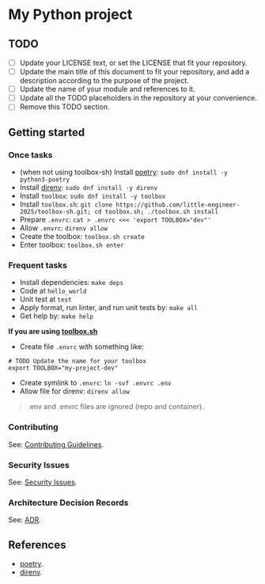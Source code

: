 # My Python project

## TODO

- [ ] Update your LICENSE text, or set the LICENSE that fit your repository.
- [ ] Update the main title of this document to fit your repository, and add
      a description according to the purpose of the project.
- [ ] Update the name of your module and references to it.
- [ ] Update all the TODO placeholders in the repository at your convenience.
- [ ] Remove this TODO section.

## Getting started

### Once tasks

- (when not using toolbox-sh) Install [poetry](#):
  `sudo dnf install -y python3-poetry`
- Install [direnv](#): `sudo dnf install -y direnv`
- Install `toolbox`: `sudo dnf install -y toolbox`
- Install `toolbox.sh`: `git clone https://github.com/little-engineer-2025/toolbox-sh.git; cd toolbox.sh; ./toolbox.sh install`
- Prepare `.envrc`: `cat > .envrc <<< 'export TOOLBOX="dev"'`
- Allow `.envrc`: `direnv allow`
- Create the toolbox: `toolbox.sh create`
- Enter toolbox: `toolbox.sh enter`

### Frequent tasks

- Install dependencies: `make deps`
- Code at `hello_world`
- Unit test at `test`
- Apply format, run linter, and run unit tests by: `make all`
- Get help by: `make help`

**If you are using [toolbox.sh](https://github.com/little-engineer-2025/toolbox-sh)**

- Create file `.envrc` with something like:

```raw
# TODO Update the name for your toolbox
export TOOLBOX="my-project-dev"
```

- Create symlink to `.envrc`: `ln -svf .envrc .env`
- Allow file for direnv: `direnv allow`

> .env and .envrc files are ignored (repo and container).

### Contributing

See: [Contributing Guidelines](docs/CONTRIBUTING.md).

### Security Issues

See: [Security Issues](docs/SECURITY.md).


### Architecture Decision Records

See: [ADR](docs/adr/).

## References

- [poetry](https://python-poetry.org/).
- [direnv](https://direnv.net/).

